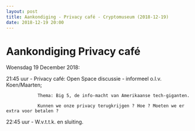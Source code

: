 ```yaml
---
layout: post
title: Aankondiging - Privacy café - Cryptomuseum (2018-12-19)
date: 2018-12-19 20:00
---
```


# Aankondiging Privacy café

Woensdag 19 December 2018:

21:45 uur - Privacy café: Open Space discussie - informeel o.l.v. Koen/Maarten;

                Thema: Big 5, de info-macht van Amerikaanse tech-giganten.

                Kunnen we onze privacy terugkrijgen ? Hoe ? Moeten we er extra voor betalen ?

22:45 uur - W.v.t.t.k. en sluiting.

